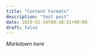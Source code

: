 ```yaml
---
title: "Content Formats"
description: "test post"
date: 2020-01-28T00:38:51+09:00
draft: false
---
```


*Markdown here*
